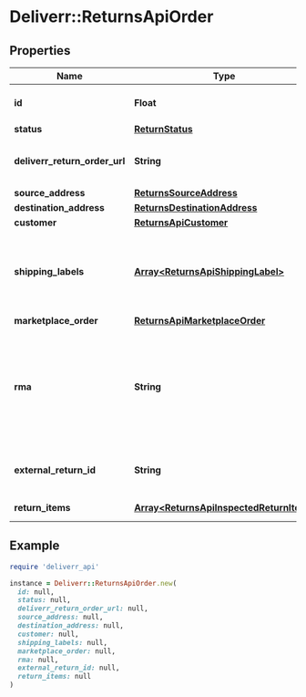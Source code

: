 # Deliverr::ReturnsApiOrder

## Properties

| Name | Type | Description | Notes |
| ---- | ---- | ----------- | ----- |
| **id** | **Float** | Shopify&#39;s return order id. |  |
| **status** | [**ReturnStatus**](ReturnStatus.md) |  |  |
| **deliverr_return_order_url** | **String** | Link to deliverr&#39;s ui return order page. |  |
| **source_address** | [**ReturnsSourceAddress**](ReturnsSourceAddress.md) |  | [optional] |
| **destination_address** | [**ReturnsDestinationAddress**](ReturnsDestinationAddress.md) |  |  |
| **customer** | [**ReturnsApiCustomer**](ReturnsApiCustomer.md) |  | [optional] |
| **shipping_labels** | [**Array&lt;ReturnsApiShippingLabel&gt;**](ReturnsApiShippingLabel.md) | For more than one package send multiple shipping label. |  |
| **marketplace_order** | [**ReturnsApiMarketplaceOrder**](ReturnsApiMarketplaceOrder.md) |  |  |
| **rma** | **String** | Return merchandise authorization unique id generated for returns make sure it is in the shipping label. |  |
| **external_return_id** | **String** | Unique identifier for return in RMT. |  |
| **return_items** | [**Array&lt;ReturnsApiInspectedReturnItem&gt;**](ReturnsApiInspectedReturnItem.md) | Items being returned. |  |

## Example

```ruby
require 'deliverr_api'

instance = Deliverr::ReturnsApiOrder.new(
  id: null,
  status: null,
  deliverr_return_order_url: null,
  source_address: null,
  destination_address: null,
  customer: null,
  shipping_labels: null,
  marketplace_order: null,
  rma: null,
  external_return_id: null,
  return_items: null
)
```


